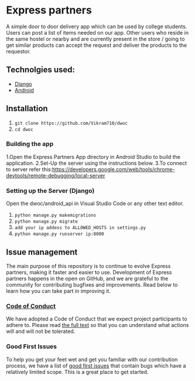 # Express partners

A simple door to door delivery app which can be used by college students. Users can post a list of items needed on our app. Other users who reside in the same hostel or nearby and are currently present in the store / going to get similar products can accept the request and deliver the products to the requestor.

## Technolgies used:
* [Django](https://docs.djangoproject.com/en/2.2/topics/install/)
* [Android](https://developer.android.com/studio/install)

## Installation

1. ```git clone https://github.com/Vikram710/dwoc```
2. ```cd dwoc```
### Building the app
1.Open the Express Partners App directory in Android Studio to build the application.
2.Set-Up the server using the instructions below.
3.To connect to server refer this:https://developers.google.com/web/tools/chrome-devtools/remote-debugging/local-server
### Setting up the Server (Django)
Open the dwoc/android_api in Visual Studio Code or any other text editor.
1. ```python manage.py makemigrations``` 
2. ```python manage.py migrate``` 
3. ```add your ip addess to ALLOWED_HOSTS in settings.py``` 
4. ```python manage.py runserver ip:8000``` 

## Issue management
The main purpose of this repository is to continue to evolve Express partners, making it faster and easier to use. Development of Express partners happens in the open on GitHub, and we are grateful to the community for contributing bugfixes and improvements. Read below to learn how you can take part in improving it.

### [Code of Conduct](CODEOFCONDUCT.md)

We have adopted a Code of Conduct that we expect project participants to adhere to. Please read [the full text](CODEOFCONDUCT.md) so that you can understand what actions will and will not be tolerated.

### Good First Issues

To help you get your feet wet and get you familiar with our contribution process, we have a list of [good first issues](https://github.com/rahulvs10/Wander/labels/good%20first%20issue) that contain bugs which have a relatively limited scope. This is a great place to get started.
